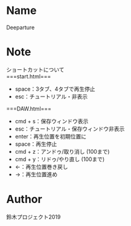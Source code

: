 # Name
Deeparture

# Note
ショートカットについて  
===start.html===  
* space：3タブ、4タブで再生停止
* esc：チュートリアル・非表示

===DAW.html===  
* cmd + s：保存ウィンドウ表示
* esc：チュートリアル・保存ウィンドウ非表示
* enter：再生位置を初期位置に
* space：再生停止
* cmd + z：アンドゥ/取り消し (100まで)
* cmd + y：リドゥ/やり直し (100まで)  
* ←：再生位置巻き戻し
* →：再生位置進め

# Author
鈴木プロジェクト2019
